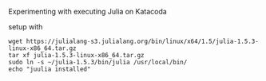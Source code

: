 Experimenting with executing Julia on Katacoda

setup with

```
wget https://julialang-s3.julialang.org/bin/linux/x64/1.5/julia-1.5.3-linux-x86_64.tar.gz
tar xf julia-1.5.3-linux-x86_64.tar.gz
sudo ln -s ~/julia-1.5.3/bin/julia /usr/local/bin/
echo "juulia installed"
```
